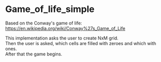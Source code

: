 # Game_of_life_simple
Based on the Conway's game of life:  https://en.wikipedia.org/wiki/Conway%27s_Game_of_Life

This implementation asks the user to create NxM grid. <br />
Then the user is asked, which cells are filled with zeroes and which with ones. <br />
After that the game begins. <br />




